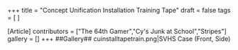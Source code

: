 +++
title = "Concept Unification Installation Training Tape"
draft = false
tags = [ ]

[Article]
contributors = ["The 64th Gamer","Cy's Junk at School","Stripes"]
gallery = []
+++
##Gallery##
cuinstalltapetrain.png|SVHS Case (Front, Side)
</gallery>
